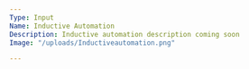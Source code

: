 ```yaml
---
Type: Input
Name: Inductive Automation
Description: Inductive automation description coming soon
Image: "/uploads/Inductiveautomation.png"

---
```

